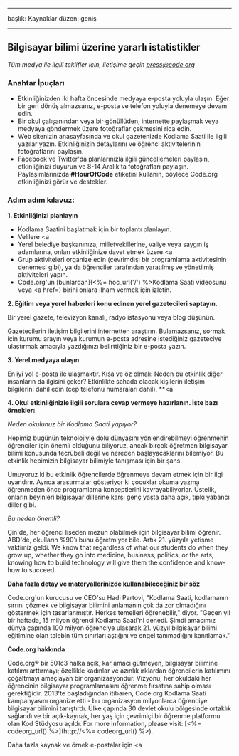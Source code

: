 * * *

başlık: Kaynaklar düzen: geniş

* * *

## Bilgisayar bilimi üzerine yararlı istatistikler

*Tüm medya ile ilgili teklifler için, iletişime geçin <press@code.org>*

### Anahtar İpuçları

  * Etkinliğinizden iki hafta öncesinde medyaya e-posta yoluyla ulaşın. Eğer bir geri dönüş almazsanız, e-posta ve telefon yoluyla denemeye devam edin.
  * Bir okul çalışanından veya bir gönüllüden, internette paylaşmak veya medyaya göndermek üzere fotoğraflar çekmesini rica edin.
  * Web sitenizin anasayfasında ve okul gazetenizde Kodlama Saati ile ilgili yazılar yazın. Etkinliğinizin detaylarını ve öğrenci aktivitelerinin fotoğraflarını paylaşın.
  * Facebook ve Twitter'da planlarınızla ilgili güncellemeleri paylaşın, etkinliğinizi duyurun ve 8-14 Aralık'ta fotoğrafları paylaşın. Paylaşımlarınızda **#HourOfCode** etiketini kullanın, böylece Code.org etkinliğinizi görür ve destekler.

### Adım adım kılavuz:

**1. Etkinliğinizi planlayın**

  * Kodlama Saatini başlatmak için bir toplantı planlayın.
  * Velilere <a
  * Yerel belediye başkanınıza, milletvekillerine, valiye veya saygın iş adamlarına, onları etkinliğinize davet etmek üzere <a
  * Grup aktiviteleri organize edin (çevrimdışı bir programlama aktivitesinin denemesi gibi), ya da öğrenciler tarafından yaratılmış ve yönetilmiş aktiviteleri yapın.
  * Code.org'un [bunlardan](<%= hoc_uri('/') %>Kodlama Saati videosunu</a> veya <a href=) birini onlara ilham vermek için izletin.

**2. Eğitim veya yerel haberleri konu edinen yerel gazetecileri saptayın.**

Bir yerel gazete, televizyon kanalı, radyo istasyonu veya blog düşünün.

Gazetecilerin iletişim bilgilerini internetten araştırın. Bulamazsanız, sormak için kurumu arayın veya kurumun e-posta adresine istediğiniz gazeteciye ulaştırmak amacıyla yazdığınızı belirttiğiniz bir e-posta yazın.

**3. Yerel medyaya ulaşın**

En iyi yol e-posta ile ulaşmaktır. Kısa ve öz olmalı: Neden bu etkinlik diğer insanların da ilgisini çeker? Etkinlikte sahada olacak kişilerin iletişim bilgilerini dahil edin (cep telefonu numaraları dahil). **<a</p> 

**4. Okul etkinliğinizle ilgili sorulara cevap vermeye hazırlanın. İşte bazı örnekler:**

*Neden okulunuz bir Kodlama Saati yapıyor?*

Hepimiz bugünün teknolojiyle dolu dünyasını yönlendirebilmeyi öğrenmenin öğrenciler için önemli olduğunu biliyoruz, ancak birçok öğretmen bilgisayar bilimi konusunda tecrübeli değil ve nereden başlayacaklarını bilemiyor. Bu etkinlik hepimizin bilgisayar bilimiyle tanışması için bir şans.

Umuyoruz ki bu etkinlik öğrencilerde öğrenmeye devam etmek için bir ilgi uyandırır. Ayrıca araştırmalar gösteriyor ki çocuklar okuma yazma öğrenmeden önce programlama konseptlerini kavrayabiliyorlar. Üstelik, onların beyinleri bilgisayar dillerine karşı genç yaşta daha açık, tıpkı yabancı diller gibi.

*Bu neden önemli?*

Çin'de, her öğrenci liseden mezun olabilmek için bilgisayar bilimi öğrenir. ABD'de, okulların %90'ı bunu öğretmiyor bile. Artık 21. yüzyıla yetişme vaktimiz geldi. We know that regardless of what our students do when they grow up, whether they go into medicine, business, politics, or the arts, knowing how to build technology will give them the confidence and know-how to succeed.

**Daha fazla detay ve materyallerinizde kullanabileceğiniz bir söz**

Code.org'un kurucusu ve CEO'su Hadi Partovi, "Kodlama Saati, kodlamanın sırrını çözmek ve bilgisayar bilimini anlamanın çok da zor olmadığını göstermek için tasarlanmıştır. Herkes temelleri öğrenebilir," diyor. "Geçen yıl bir haftada, 15 milyon öğrenci Kodlama Saati'ni denedi. Şimdi amacımız dünya çapında 100 milyon öğrenciye ulaşarak 21. yüzyıl bilgisayar bilimi eğitimine olan talebin tüm sınırları aştığını ve engel tanımadığını kanıtlamak."

**Code.org hakkında**

Code.org® bir 501c3 halka açık, kar amacı gütmeyen, bilgisayar bilimine katılımı arttırmayı; özellikle kadınlar ve azınlık ırklardan öğrencilerin katılımını çoğaltmayı amaçlayan bir organizasyondur. Vizyonu, her okuldaki her öğrencinin bilgisayar programlamasını öğrenme fırsatına sahip olması gerektiğidir. 2013'te başladığından itibaren, Code.org Kodlama Saati kampanyasını organize etti - bu organizasyon milyonlarca öğrenciye bilgisayar bilimini tanıştırdı. Ülke çapında 30 devlet okulu bölgesinde ortaklık sağlandı ve bir açık-kaynak, her yaş için çevrimiçi bir öğrenme platformu olan Kod Stüdyosu açıldı. For more information, please visit: [<%= codeorg_url() %>](http://<%= codeorg_url() %>).

  
Daha fazla kaynak ve örnek e-postalar için <a